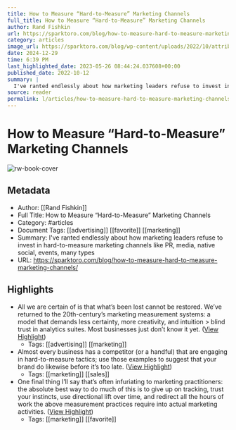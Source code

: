 ```yaml
---
title: How to Measure “Hard-to-Measure” Marketing Channels
full_title: How to Measure “Hard-to-Measure” Marketing Channels
author: Rand Fishkin
url: https://sparktoro.com/blog/how-to-measure-hard-to-measure-marketing-channels/
category: articles
image_url: https://sparktoro.com/blog/wp-content/uploads/2022/10/attribution-comic2.gif
date: 2024-12-29
time: 6:39 PM
last_highlighted_date: 2023-05-26 08:44:24.037608+00:00
published_date: 2022-10-12
summary: |
  I've ranted endlessly about how marketing leaders refuse to invest in hard-to-measure marketing channels like PR, media, native social, events, many types
source: reader
permalink: l/articles/how-to-measure-hard-to-measure-marketing-channels
---
```

# How to Measure “Hard-to-Measure” Marketing Channels

![rw-book-cover](https://sparktoro.com/blog/wp-content/uploads/2022/10/attribution-comic2.gif)

## Metadata
- Author: [[Rand Fishkin]]
- Full Title: How to Measure “Hard-to-Measure” Marketing Channels
- Category: #articles
- Document Tags: [[advertising]] [[favorite]] [[marketing]] 
- Summary: I've ranted endlessly about how marketing leaders refuse to invest in hard-to-measure marketing channels like PR, media, native social, events, many types
- URL: https://sparktoro.com/blog/how-to-measure-hard-to-measure-marketing-channels/

## Highlights
- All we are certain of is that what’s been lost cannot be restored. We’ve returned to the 20th-century’s marketing measurement systems: a model that demands less certainty, more creativity, and intuition > blind trust in analytics suites. Most businesses just don’t know it yet. ([View Highlight](https://read.readwise.io/read/01h1bk2h0pr7729nmqk8t52jsh))
    - Tags: [[advertising]] [[marketing]] 
- Almost every business has a competitor (or a handful) that are engaging in hard-to-measure tactics; use those examples to suggest that your brand do likewise before it’s too late. ([View Highlight](https://read.readwise.io/read/01h1bkkz7ebgpcw0dz69krs3dy))
    - Tags: [[marketing]] [[sales]] 
- One final thing I’ll say that’s often infuriating to marketing practitioners: the absolute best way to do much of this is to give up on tracking, trust your instincts, use directional lift over time, and redirect all the hours of work the above measurement practices require into actual marketing activities. ([View Highlight](https://read.readwise.io/read/01h1bknz7tgxjdx9zw4mr67w2e))
    - Tags: [[marketing]] [[favorite]] 


